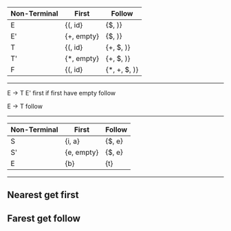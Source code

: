 Non-Terminal | First        | Follow
------------ | -----        | ------
E            | {(, id}      | {$, )}
E'           | {+, empty}   | {$, )}
T            | {(, id}      | {+, $, )}
T'           | {*, empty}   | {+, $, )}
F            | {(, id}      | {*, +, $, )}

---

E -> T E'
first
if first have empty
follow

E -> T
follow

---
Non-Terminal | First        | Follow
------------ | -----        | ------
S            | {i, a}       | {$, e}
S'           | {e, empty}   | {$, e}
E            | {b}          | {t}

---
## Nearest get first
## Farest get follow